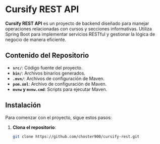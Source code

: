 # Cursify REST API

**Cursify REST API** es un proyecto de backend diseñado para manejar operaciones relacionadas con cursos y secciones informativas. Utiliza Spring Boot para implementar servicios RESTful y gestionar la lógica de negocio de manera eficiente.

## Contenido del Repositorio

- **`src/`**: Código fuente del proyecto.
- **`bin/`**: Archivos binarios generados.
- **`.mvn/`**: Archivos de configuración de Maven.
- **`pom.xml`**: Archivo de configuración de Maven.
- **`mvnw` y `mvnw.cmd`**: Scripts para ejecutar Maven.

## Instalación

Para comenzar con el proyecto, sigue estos pasos:

1. **Clona el repositorio**:
   ```bash
   git clone https://github.com/choster900/cursify-rest.git
